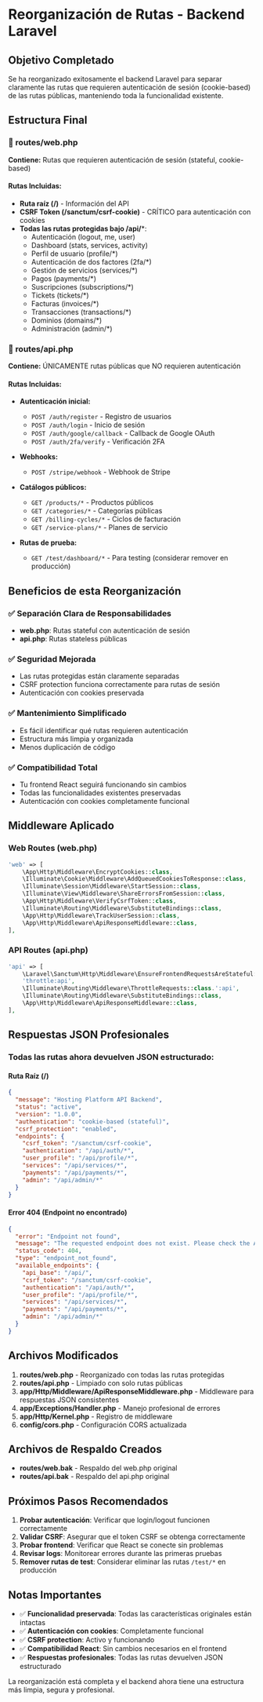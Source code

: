 # Reorganización de Rutas - Backend Laravel

## Objetivo Completado
Se ha reorganizado exitosamente el backend Laravel para separar claramente las rutas que requieren autenticación de sesión (cookie-based) de las rutas públicas, manteniendo toda la funcionalidad existente.

## Estructura Final

### 📁 routes/web.php
**Contiene:** Rutas que requieren autenticación de sesión (stateful, cookie-based)

#### Rutas Incluidas:
- **Ruta raíz (/)** - Información del API
- **CSRF Token (/sanctum/csrf-cookie)** - CRÍTICO para autenticación con cookies
- **Todas las rutas protegidas bajo /api/***:
  - Autenticación (logout, me, user)
  - Dashboard (stats, services, activity)
  - Perfil de usuario (profile/*)
  - Autenticación de dos factores (2fa/*)
  - Gestión de servicios (services/*)
  - Pagos (payments/*)
  - Suscripciones (subscriptions/*)
  - Tickets (tickets/*)
  - Facturas (invoices/*)
  - Transacciones (transactions/*)
  - Dominios (domains/*)
  - Administración (admin/*)

### 📁 routes/api.php
**Contiene:** ÚNICAMENTE rutas públicas que NO requieren autenticación

#### Rutas Incluidas:
- **Autenticación inicial:**
  - `POST /auth/register` - Registro de usuarios
  - `POST /auth/login` - Inicio de sesión
  - `POST /auth/google/callback` - Callback de Google OAuth
  - `POST /auth/2fa/verify` - Verificación 2FA

- **Webhooks:**
  - `POST /stripe/webhook` - Webhook de Stripe

- **Catálogos públicos:**
  - `GET /products/*` - Productos públicos
  - `GET /categories/*` - Categorías públicas
  - `GET /billing-cycles/*` - Ciclos de facturación
  - `GET /service-plans/*` - Planes de servicio

- **Rutas de prueba:**
  - `GET /test/dashboard/*` - Para testing (considerar remover en producción)

## Beneficios de esta Reorganización

### ✅ Separación Clara de Responsabilidades
- **web.php**: Rutas stateful con autenticación de sesión
- **api.php**: Rutas stateless públicas

### ✅ Seguridad Mejorada
- Las rutas protegidas están claramente separadas
- CSRF protection funciona correctamente para rutas de sesión
- Autenticación con cookies preservada

### ✅ Mantenimiento Simplificado
- Es fácil identificar qué rutas requieren autenticación
- Estructura más limpia y organizada
- Menos duplicación de código

### ✅ Compatibilidad Total
- Tu frontend React seguirá funcionando sin cambios
- Todas las funcionalidades existentes preservadas
- Autenticación con cookies completamente funcional

## Middleware Aplicado

### Web Routes (web.php)
```php
'web' => [
    \App\Http\Middleware\EncryptCookies::class,
    \Illuminate\Cookie\Middleware\AddQueuedCookiesToResponse::class,
    \Illuminate\Session\Middleware\StartSession::class,
    \Illuminate\View\Middleware\ShareErrorsFromSession::class,
    \App\Http\Middleware\VerifyCsrfToken::class,
    \Illuminate\Routing\Middleware\SubstituteBindings::class,
    \App\Http\Middleware\TrackUserSession::class,
    \App\Http\Middleware\ApiResponseMiddleware::class,
],
```

### API Routes (api.php)
```php
'api' => [
    \Laravel\Sanctum\Http\Middleware\EnsureFrontendRequestsAreStateful::class,
    'throttle:api',
    \Illuminate\Routing\Middleware\ThrottleRequests::class.':api',
    \Illuminate\Routing\Middleware\SubstituteBindings::class,
    \App\Http\Middleware\ApiResponseMiddleware::class,
],
```

## Respuestas JSON Profesionales

### Todas las rutas ahora devuelven JSON estructurado:

#### Ruta Raíz (/)
```json
{
  "message": "Hosting Platform API Backend",
  "status": "active",
  "version": "1.0.0",
  "authentication": "cookie-based (stateful)",
  "csrf_protection": "enabled",
  "endpoints": {
    "csrf_token": "/sanctum/csrf-cookie",
    "authentication": "/api/auth/*",
    "user_profile": "/api/profile/*",
    "services": "/api/services/*",
    "payments": "/api/payments/*",
    "admin": "/api/admin/*"
  }
}
```

#### Error 404 (Endpoint no encontrado)
```json
{
  "error": "Endpoint not found",
  "message": "The requested endpoint does not exist. Please check the API documentation.",
  "status_code": 404,
  "type": "endpoint_not_found",
  "available_endpoints": {
    "api_base": "/api/",
    "csrf_token": "/sanctum/csrf-cookie",
    "authentication": "/api/auth/*",
    "user_profile": "/api/profile/*",
    "services": "/api/services/*",
    "payments": "/api/payments/*",
    "admin": "/api/admin/*"
  }
}
```

## Archivos Modificados

1. **routes/web.php** - Reorganizado con todas las rutas protegidas
2. **routes/api.php** - Limpiado con solo rutas públicas
3. **app/Http/Middleware/ApiResponseMiddleware.php** - Middleware para respuestas JSON consistentes
4. **app/Exceptions/Handler.php** - Manejo profesional de errores
5. **app/Http/Kernel.php** - Registro de middleware
6. **config/cors.php** - Configuración CORS actualizada

## Archivos de Respaldo Creados

- **routes/web.bak** - Respaldo del web.php original
- **routes/api.bak** - Respaldo del api.php original

## Próximos Pasos Recomendados

1. **Probar autenticación**: Verificar que login/logout funcionen correctamente
2. **Validar CSRF**: Asegurar que el token CSRF se obtenga correctamente
3. **Probar frontend**: Verificar que React se conecte sin problemas
4. **Revisar logs**: Monitorear errores durante las primeras pruebas
5. **Remover rutas de test**: Considerar eliminar las rutas `/test/*` en producción

## Notas Importantes

- ✅ **Funcionalidad preservada**: Todas las características originales están intactas
- ✅ **Autenticación con cookies**: Completamente funcional
- ✅ **CSRF protection**: Activo y funcionando
- ✅ **Compatibilidad React**: Sin cambios necesarios en el frontend
- ✅ **Respuestas profesionales**: Todas las rutas devuelven JSON estructurado

La reorganización está completa y el backend ahora tiene una estructura más limpia, segura y profesional.

